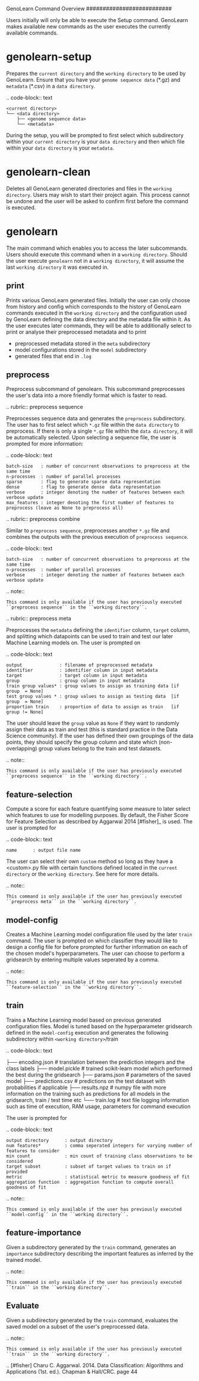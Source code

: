 GenoLearn Command Overview
##########################

Users initially will only be able to execute the Setup command. GenoLearn makes available new commands as the user executes the currently available commands.


genolearn-setup
===============

Prepares the ``current directory`` and the ``working directory`` to be used by GenoLearn. Ensure that you have your ``genome sequence data`` (\*.gz) and ``metadata`` (\*.csv) in a ``data directory``.

.. code-block:: text
    
    <current directory>
    └── <data directory>
        ├── <genome sequence data>
        └── <metadata>

During the setup, you will be prompted to first select which subdirectory within your ``current directory`` is your ``data directory`` and then which file within your ``data directory`` is your ``metadata``. 

genolearn-clean
===============

Deletes all GenoLearn generated directories and files in the ``working directory``. Users may wish to start their project again. This process cannot be undone and the user will be asked to confirm first before the command is executed.


genolearn
=========

The main command which enables you to access the later subcommands. Users should execute this command when in a ``working directory``. Should the user execute ``genolearn`` not in a ``working directory``, it will assume the last ``working directory`` it was executed in.

print
-----

Prints various GenoLearn generated files. Initially the user can only choose from history and config which corresponds to the history of GenoLearn commands executed in the ``working directory`` and the configuration used by GenoLearn defining the data directory and the metadata file within it. As the user executes later commands, they will be able to additionally select to print or analyse their preprocessed metadata and to print

- preprocessed metadata stored in the ``meta`` subdirectory
- model configurations stored in the ``model`` subdirectory
- generated files that end in ``.log``

preprocess
----------

Preprocess subcommand of genolearn. This subcommand preprocesses the user's data into a more friendly format which is faster to read. 


.. rubric:: preprocess sequence

Preprocesses sequence data and generates the ``preprocess`` subdirectory. The user has to first select which ``*.gz`` file within the ``data directory`` to preprocess. If there is only a single ``*.gz`` file within the ``data directory``, it will be automatically selected. Upon selecting a sequence file, the user is prompted for more information:

.. code-block:: text

    batch-size   : number of concurrent observations to preprocess at the same time
    n-processes  : number of parallel processes
    sparse       : flag to generate sparse data representation
    dense        : flag to generate dense  data representation
    verbose      : integer denoting the number of features between each verbose update
    max_features : integer denoting the first number of features to preprocess (leave as None to preprocess all)


.. rubric:: preprocess combine


Similar to ``preprocess sequence``, preprocesses another ``*.gz`` file and combines the outputs with the previous execution of ``preprocess sequence``. 

.. code-block:: text

    batch-size   : number of concurrent observations to preprocess at the same time
    n-processes  : number of parallel processes
    verbose      : integer denoting the number of features between each verbose update


.. note::

    This command is only available if the user has previously executed ``preprocess sequence`` in the ``working directory``.


.. rubric:: preprocess meta


Preprocesses the ``metadata`` defining the ``identifier`` column, ``target`` column, and splitting which datapoints can be used to train and test our later Machine Learning models on. The user is prompted on

.. code-block:: text

    output              : filename of preprocessed metadata
    identifier          : identifier column in input metadata
    target              : target column in input metadata
    group               : group column in input metadata
    train group values* : group values to assign as training data [if group  = None]
    test group values * : group values to assign as testing data  [if group  = None]
    proportion train    : proportion of data to assign as train   [if group != None]

The user should leave the ``group`` value as ``None`` if they want to randomly assign their data as train and test (this is standard practice in the Data Science community). If the user has defined their own groupings of the data points, they should specify the group column and state which (non-overlapping) group values belong to the train and test datasets. 

.. note::

    This command is only available if the user has previously executed ``preprocess sequence`` in the ``working directory``.


feature-selection
-----------------

Compute a score for each feature quantifying some measure to later select which features to use for modelling purposes. By default, the Fisher Score for Feature Selection as described by Aggarwal 2014 [#fisher]_ is used. The user is prompted for

.. code-block:: text

    name      : output file name

The user can select their own ``custom`` method so long as they have a \<custom\>.py file with certain functions defined located in the ``current directory`` or the ``working directory``. See here for more details.

.. note::

    This command is only available if the user has previously executed ``preprocess meta`` in the ``working directory``.


model-config
------------

Creates a Machine Learning model configuration file used by the later ``train`` command. The user is prompted on which classifier they would like to design a config file for before prompted for further information on each of the chosen model's hyperparameters. The user can choose to perform a gridsearch by entering multiple values seperated by a comma. 

.. note::

    This command is only available if the user has previously executed ``feature-selection`` in the ``working directory``.


train
-----

Trains a Machine Learning model based on previous generated configuration files. Model is tuned based on the hyperparameter gridsearch defined in the ``model-config`` execution and generates the following subdirectory within ``<working directory>``/train

.. code-block:: text

   <output directory>
    ├── encoding.json      # translation between the prediction integers and the class labels
    ├── model.pickle       # trained scikit-learn model which performed the best during the gridsearch
    ├── params.json        # parameters of the saved model
    ├── predictions.csv    # predictions on the test dataset with probabilities if applicable
    ├── results.npz        # numpy file with more information on the training such as predictions for all models in the gridsearch, train / test time etc
    └── train.log          # text file logging information such as time of execution, RAM usage, parameters for command execution

The user is prompted for

.. code-block:: text

    output directory      : output directory
    num features*         : comma seperated integers for varying number of features to consider
    min count             : min count of training class observations to be considered
    target subset         : subset of target values to train on if provided
    metric                : statistical metric to measure goodness of fit
    aggregation function  : aggregation function to compute overall goodness of fit


.. note::   
    
    This command is only available if the user has previously executed ``model-config`` in the ``working directory``.


feature-importance
------------------

Given a subdirectory generated by the ``train`` command, generates an ``importance`` subdirectory describing the important features as inferred by the trained model.

.. note::   
    
    This command is only available if the user has previously executed ``train`` in the ``working directory``.

Evaluate
--------

Given a subdiirectory generated by the ``train`` command, evaluates the saved model on a subset of the user's preprocessed data.

.. note::   
    
    This command is only available if the user has previously executed ``train`` in the ``working directory``.


.. [#fisher] Charu C. Aggarwal. 2014. Data Classification: Algorithms and Applications (1st. ed.). Chapman & Hall/CRC. page 44
